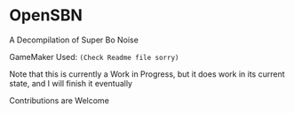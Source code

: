 # OpenSBN
A Decompilation of Super Bo Noise

GameMaker Used: ```(Check Readme file sorry)```

Note that this is currently a Work in Progress, but it does work in its current state, and I will finish it eventually

Contributions are Welcome
